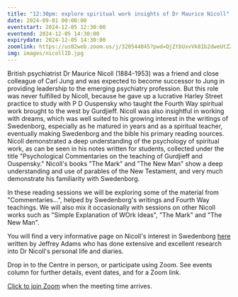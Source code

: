 ```yaml
---
title: "12:30pm: explore spiritual work insights of Dr Maurice Nicoll"
date: 2024-09-01 00:00:00
eventstart: 2024-12-05 12:30:00
eventend: 2024-12-05 14:30:00
expirydate: 2024-12-05 14:30:00
zoomlink: https://us02web.zoom.us/j/320544045?pwd=QjZtbUxvVk81b2dweUtZZTE3ZE9IZz09
img: images/nicollID.jpg
---
```


British psychiatrist Dr Maurice Nicoll (1884-1953) was a friend and close colleague of Carl Jung and was expected to become successor to Jung in providing leadership to the emerging psychiatry profession. But this role was never fulfilled by Nicoll, because he gave up a lucrative Harley Street practice to study with P D Ouspensky who taught the Fourth Way spiritual work brought to the west by Gurdjieff. Nicoll was also insightful in working with dreams, which was well suited to his growing interest in the writings of Swedenborg, especially as he matured in years and as a spiritual teacher, eventually making Swedenborg and the bible his primary reading sources. Nicoll demonstrated a deep understanding of the psychology of spiritual work, as can be seen in his notes written for students, collected under the title "Psychological Commentaries on the teaching of Gurdjieff and Ouspensky." Nicoll's books "The Mark" and "The New Man" show a deep understanding and use of parables of the New Testament, and very much demonstrate his familiarity with Swedenborg.

In these reading sessions we will be exploring some of the material from "Commentaries...", helped by Swedenborg's writings and Fourth Way teachings. We will also mix it occasionally with sessions on other Nicoll works such as "Simple Explanation of WOrk Ideas", "The Mark" and "The New Man".

You will find a very informative page on Nicoll's interest in Swedenborg [here](https://swedenborg.com/scholars-the-swedenborgian-tree-gracing-maurice-nicolls-garden-of-esoterica/) written by Jeffrey Adams who has done extensive and excellent research into Dr Nicoll's personal life and diaries.

Drop in to the Centre in person, or participate using Zoom. See events column for further details, event dates, and for a Zoom link.

[Click to join Zoom](https://us02web.zoom.us/j/320544045?pwd=QjZtbUxvVk81b2dweUtZZTE3ZE9IZz09) when the meeting time arrives.


